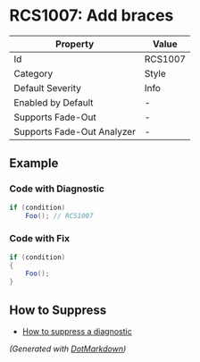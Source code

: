 # RCS1007: Add braces

| Property                    | Value   |
| --------------------------- | ------- |
| Id                          | RCS1007 |
| Category                    | Style   |
| Default Severity            | Info    |
| Enabled by Default          | \-      |
| Supports Fade\-Out          | \-      |
| Supports Fade\-Out Analyzer | \-      |

## Example

### Code with Diagnostic

```csharp
if (condition)
    Foo(); // RCS1007
```

### Code with Fix

```csharp
if (condition)
{
    Foo();
}
```

## How to Suppress

* [How to suppress a diagnostic](../HowToConfigureAnalyzers#how-to-suppress-a-diagnostic)

*\(Generated with [DotMarkdown](http://github.com/JosefPihrt/DotMarkdown)\)*